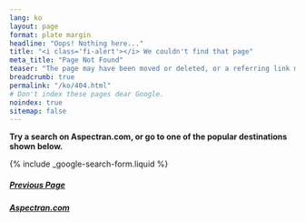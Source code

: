 ```yaml
---
lang: ko
layout: page
format: plate margin
headline: "Oops! Nothing here..."
title: "<i class='fi-alert'></i> We couldn't find that page"
meta_title: "Page Not Found"
teaser: "The page may have been moved or deleted, or a referring link may be incorrect."
breadcrumb: true
permalink: "/ko/404.html"
# Don't index these pages dear Google.
noindex: true
sitemap: false
---
```


**Try a search on Aspectran.com, or go to one of the popular destinations shown below.**

{% include _google-search-form.liquid %}

<div class="grid-x grid-padding-x t30">
  <div class="medium-6 cell text-center t10">
    <div class="panel">
      <a href="javascript:history.back();"><h5><i class='fi-arrow-left'></i> Previous Page</h5></a>
    </div>
  </div>
  <div class="medium-6 cell text-center t10">
    <div class="panel">
      <a href="{{ site.baseurl }}/"><h5><i class='fi-home'></i> Aspectran.com</h5></a>
    </div>
  </div>
</div>
